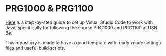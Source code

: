 # PRG1000 & PRG1100
[Here](Step-by-step.md) is a step-by-step guide to set up Visual Studio Code to work with Java, specifically for following the course PRG1000 and PRG1100 at USN Bø.

This repository is made to have a good template with ready-made settings files and useful build scripts.
